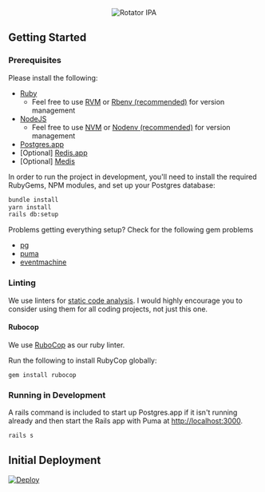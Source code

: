 <div style="text-align: center">
  <img src="https://rotatoripa.co/rotator-ipa-sharing-icon.png?v=1" alt="Rotator IPA"></img>
</div>

## Getting Started

### Prerequisites
Please install the following:
- [Ruby](https://www.ruby-lang.org/en/downloads/)
  - Feel free to use [RVM](https://rvm.io/) or [Rbenv (recommended)](https://github.com/rbenv/rbenv) for version management
- [NodeJS](https://nodejs.org/en/)
  - Feel free to use [NVM](https://github.com/creationix/nvm) or [Nodenv (recommended)](https://github.com/nodenv/nodenv) for version management
- [Postgres.app](https://postgresapp.com/)
- [Optional] [Redis.app](https://jpadilla.github.io/redisapp/)
- [Optional] [Medis](http://getmedis.com/)

In order to run the project in development, you'll need to install the
required RubyGems, NPM modules, and set up your Postgres database:

```bash
bundle install
yarn install
rails db:setup
```

Problems getting everything setup? Check for the following gem problems
- [pg](https://stackoverflow.com/a/20226895)
- [puma](https://stackoverflow.com/a/53404317/10750268)
- [eventmachine](https://github.com/eventmachine/eventmachine/issues/661#issuecomment-182531919)

### Linting

We use linters for [static code analysis](https://en.wikipedia.org/wiki/Static_program_analysis). I would highly encourage you to consider using them for all coding projects, not just this one.

#### Rubocop
We use [RuboCop](http://rubocop.readthedocs.io/en/latest/) as our ruby linter.

Run the following to install RubyCop globally:
```shell
gem install rubocop
```

### Running in Development

A rails command is included to start up Postgres.app
if it isn't running already and then start the Rails
app with Puma at <http://localhost:3000>.

```bash
rails s
```

## Initial Deployment

[![Deploy](https://www.herokucdn.com/deploy/button.svg)](https://heroku.com/deploy?template=https://github.com/jarydkrish/rotator-ipa)
